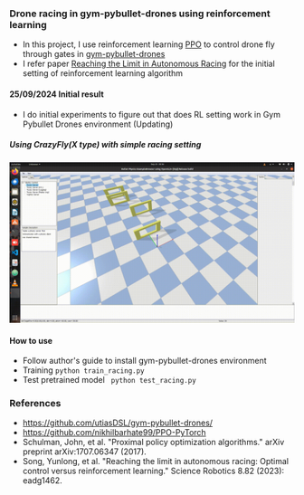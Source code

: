 ### Drone racing in gym-pybullet-drones using reinforcement learning
- In this project, I use reinforcement learning [PPO](https://github.com/nikhilbarhate99/PPO-PyTorch) to control drone fly through gates in [gym-pybullet-drones](https://github.com/utiasDSL/gym-pybullet-drones/)
- I refer paper [Reaching the Limit in Autonomous Racing](https://arxiv.org/abs/2310.10943) for the initial setting of reinforcement learning algorithm
#### 25/09/2024 Initial result
* I do initial experiments to figure out that does RL setting work in Gym Pybullet Drones environment (Updating)

##### Using CrazyFly(X type) with simple racing setting

![alt text](https://github.com/phuongboi/drone-racing-using-reinforcement-learning/blob/main/results/racing1.gif)

#### How to use
* Follow author's guide to install gym-pybullet-drones environment
* Training `python train_racing.py`
* Test pretrained model ` python test_racing.py`

### References
* https://github.com/utiasDSL/gym-pybullet-drones/
* https://github.com/nikhilbarhate99/PPO-PyTorch
* Schulman, John, et al. "Proximal policy optimization algorithms." arXiv preprint arXiv:1707.06347 (2017).
* Song, Yunlong, et al. "Reaching the limit in autonomous racing: Optimal control versus reinforcement learning." Science Robotics 8.82 (2023): eadg1462.
